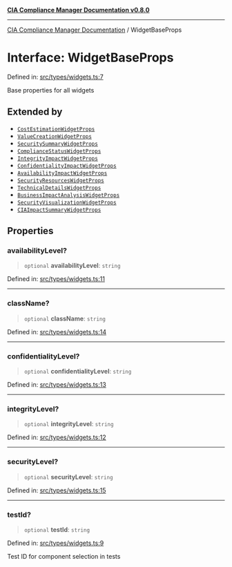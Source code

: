 [**CIA Compliance Manager Documentation v0.8.0**](../README.md)

***

[CIA Compliance Manager Documentation](../globals.md) / WidgetBaseProps

# Interface: WidgetBaseProps

Defined in: [src/types/widgets.ts:7](https://github.com/Hack23/cia-compliance-manager/blob/791b5a1b6e700c8b8480de209374e4cb1086330d/src/types/widgets.ts#L7)

Base properties for all widgets

## Extended by

- [`CostEstimationWidgetProps`](CostEstimationWidgetProps.md)
- [`ValueCreationWidgetProps`](ValueCreationWidgetProps.md)
- [`SecuritySummaryWidgetProps`](SecuritySummaryWidgetProps.md)
- [`ComplianceStatusWidgetProps`](ComplianceStatusWidgetProps.md)
- [`IntegrityImpactWidgetProps`](IntegrityImpactWidgetProps.md)
- [`ConfidentialityImpactWidgetProps`](ConfidentialityImpactWidgetProps.md)
- [`AvailabilityImpactWidgetProps`](AvailabilityImpactWidgetProps.md)
- [`SecurityResourcesWidgetProps`](SecurityResourcesWidgetProps.md)
- [`TechnicalDetailsWidgetProps`](TechnicalDetailsWidgetProps.md)
- [`BusinessImpactAnalysisWidgetProps`](BusinessImpactAnalysisWidgetProps.md)
- [`SecurityVisualizationWidgetProps`](SecurityVisualizationWidgetProps.md)
- [`CIAImpactSummaryWidgetProps`](CIAImpactSummaryWidgetProps.md)

## Properties

### availabilityLevel?

> `optional` **availabilityLevel**: `string`

Defined in: [src/types/widgets.ts:11](https://github.com/Hack23/cia-compliance-manager/blob/791b5a1b6e700c8b8480de209374e4cb1086330d/src/types/widgets.ts#L11)

***

### className?

> `optional` **className**: `string`

Defined in: [src/types/widgets.ts:14](https://github.com/Hack23/cia-compliance-manager/blob/791b5a1b6e700c8b8480de209374e4cb1086330d/src/types/widgets.ts#L14)

***

### confidentialityLevel?

> `optional` **confidentialityLevel**: `string`

Defined in: [src/types/widgets.ts:13](https://github.com/Hack23/cia-compliance-manager/blob/791b5a1b6e700c8b8480de209374e4cb1086330d/src/types/widgets.ts#L13)

***

### integrityLevel?

> `optional` **integrityLevel**: `string`

Defined in: [src/types/widgets.ts:12](https://github.com/Hack23/cia-compliance-manager/blob/791b5a1b6e700c8b8480de209374e4cb1086330d/src/types/widgets.ts#L12)

***

### securityLevel?

> `optional` **securityLevel**: `string`

Defined in: [src/types/widgets.ts:15](https://github.com/Hack23/cia-compliance-manager/blob/791b5a1b6e700c8b8480de209374e4cb1086330d/src/types/widgets.ts#L15)

***

### testId?

> `optional` **testId**: `string`

Defined in: [src/types/widgets.ts:9](https://github.com/Hack23/cia-compliance-manager/blob/791b5a1b6e700c8b8480de209374e4cb1086330d/src/types/widgets.ts#L9)

Test ID for component selection in tests
